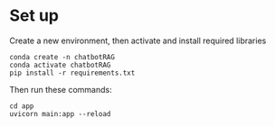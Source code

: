 # Set up
Create a new environment, then activate and install required libraries
```
conda create -n chatbotRAG
conda activate chatbotRAG
pip install -r requirements.txt
```
Then run these commands:
```
cd app
uvicorn main:app --reload
```
